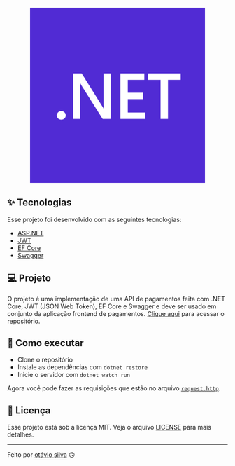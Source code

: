 <p align="center"><a href="https://dotnet.microsoft.com/" target="_blank"><img src="./.github/dotnet-logo.png" width="400"></a></p>

## ✨ Tecnologias

Esse projeto foi desenvolvido com as seguintes tecnologias:

- [ASP.NET](https://dotnet.microsoft.com/apps/aspnet/)
- [JWT](https://jwt.io/)
- [EF Core](https://docs.microsoft.com/en-us/ef/core/)
- [Swagger](https://swagger.io/)

## 💻 Projeto

O projeto é uma implementação de uma API de pagamentos feita com .NET Core, JWT (JSON Web Token), EF Core e Swagger e deve ser usado em conjunto da aplicação frontend de pagamentos. [Clique aqui](https://github.com/otaviothor/payment-app-angular) para acessar o repositório.  

## 🚀 Como executar

- Clone o repositório
- Instale as dependências com `dotnet restore`
- Inicie o servidor com `dotnet watch run`

Agora você pode fazer as requisições que estão no arquivo [`request.http`](request.http).

## 📄 Licença

Esse projeto está sob a licença MIT. Veja o arquivo [LICENSE](LICENSE) para mais detalhes.

---

Feito por [otávio silva](https://otaviosilva.dev/) 🙃
